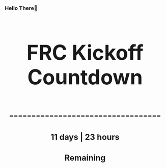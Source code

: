 ### Hello There👋

<!---START-TIMER--->
<h3 align='center' style='font-size: 64px;'>FRC Kickoff Countdown</h3>
<h3 align='center' style='font-size: 30px;'>----------------------------------</h3>
<h3 align='center' style='font-size: 25px;'>11 days | 23 hours</h3>
<h3 align='center' style='font-size: 25px;'>Remaining</h3>
<!---END-TIMER--->
